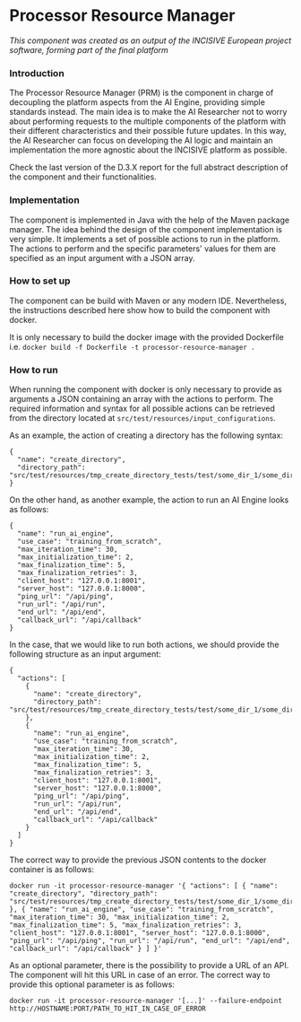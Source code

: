 # Processor Resource Manager

_This component was created as an output of the INCISIVE European project software, forming part of the final platform_

### Introduction
The Processor Resource Manager (PRM) is the component in charge of decoupling the platform aspects from the AI Engine, providing simple standards instead. The main idea is to  make the AI Researcher not to worry about performing requests to the multiple components  of the platform with their different characteristics and their possible future updates. In this way, the AI Researcher can focus on developing the AI logic and maintain an implementation the more agnostic about the INCISIVE platform as possible.

Check the last version of the D.3.X report for the full abstract description of the component and their functionalities.

### Implementation
The component is implemented in Java with the help of the Maven package manager. The idea behind the design of the component implementation is very simple. It implements a set of possible actions to run in the platform. The actions to perform and the specific parameters' values for them are specified as an input argument with a JSON array.

### How to set up
The component can be build with Maven or any modern IDE. Nevertheless, the instructions described here show how to build the component with docker. 

It is only necessary to build the docker image with the provided Dockerfile i.e. `docker build -f Dockerfile -t processor-resource-manager .`

### How to run
When running the component with docker is only necessary to provide as arguments a JSON containing an array with the actions to perform. The required information and syntax for all possible actions can be retrieved from the directory located at `src/test/resources/input_configurations`. 

As an example, the action of creating a directory has the following syntax:
```
{
  "name": "create_directory",
  "directory_path": "src/test/resources/tmp_create_directory_tests/test/some_dir_1/some_dir_2"
}
```

On the other hand, as another example, the action to run an AI Engine looks as follows:
```
{
  "name": "run_ai_engine",
  "use_case": "training_from_scratch",
  "max_iteration_time": 30,
  "max_initialization_time": 2,
  "max_finalization_time": 5,
  "max_finalization_retries": 3,
  "client_host": "127.0.0.1:8001",
  "server_host": "127.0.0.1:8000",
  "ping_url": "/api/ping",
  "run_url": "/api/run",
  "end_url": "/api/end",
  "callback_url": "/api/callback"
}
```

In the case, that we would like to run both actions, we should provide the following structure as an input argument:
```
{
  "actions": [
    {
      "name": "create_directory",
      "directory_path": "src/test/resources/tmp_create_directory_tests/test/some_dir_1/some_dir_2"
    },
    {
      "name": "run_ai_engine",
      "use_case": "training_from_scratch",
      "max_iteration_time": 30,
      "max_initialization_time": 2,
      "max_finalization_time": 5,
      "max_finalization_retries": 3,
      "client_host": "127.0.0.1:8001",
      "server_host": "127.0.0.1:8000",
      "ping_url": "/api/ping",
      "run_url": "/api/run",
      "end_url": "/api/end",
      "callback_url": "/api/callback"
    }
  ]
}
```

The correct way to provide the previous JSON contents to the docker container is as follows:
```
docker run -it processor-resource-manager '{ "actions": [ { "name": "create_directory", "directory_path": "src/test/resources/tmp_create_directory_tests/test/some_dir_1/some_dir_2" }, { "name": "run_ai_engine", "use_case": "training_from_scratch", "max_iteration_time": 30, "max_initialization_time": 2, "max_finalization_time": 5, "max_finalization_retries": 3, "client_host": "127.0.0.1:8001", "server_host": "127.0.0.1:8000", "ping_url": "/api/ping", "run_url": "/api/run", "end_url": "/api/end", "callback_url": "/api/callback" } ] }'
```

As an optional parameter, there is the possibility to provide a URL of an API. The component will hit this URL in case of an error. The correct way to provide this optional parameter is as follows:
```
docker run -it processor-resource-manager '[...]' --failure-endpoint http://HOSTNAME:PORT/PATH_TO_HIT_IN_CASE_OF_ERROR
```
